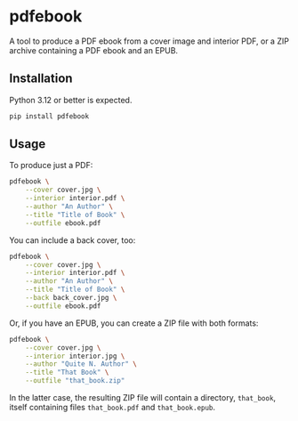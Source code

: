 # pdfebook

A tool to produce a PDF ebook from a cover image and interior PDF,
or a ZIP archive containing a PDF ebook and an EPUB.

## Installation

Python 3.12 or better is expected.

```bash
pip install pdfebook
```

## Usage

To produce just a PDF:

```bash
pdfebook \
    --cover cover.jpg \
    --interior interior.pdf \
    --author "An Author" \
    --title "Title of Book" \
    --outfile ebook.pdf
```

You can include a back cover, too:

```bash
pdfebook \
    --cover cover.jpg \
    --interior interior.pdf \
    --author "An Author" \
    --title "Title of Book" \
    --back back_cover.jpg \
    --outfile ebook.pdf
```

Or, if you have an EPUB, you can create a ZIP file with both formats:

```bash
pdfebook \
    --cover cover.jpg \
    --interior interior.jpg \
    --author "Quite N. Author" \
    --title "That Book" \
    --outfile "that_book.zip"
```

In the latter case, the resulting ZIP file will contain a directory,
`that_book`, itself containing files `that_book.pdf` and `that_book.epub`.
